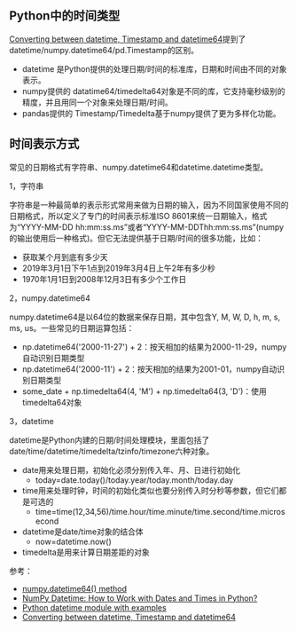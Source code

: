 ## Python中的时间类型

[Converting between datetime, Timestamp and datetime64](https://stackoverflow.com/questions/13703720/converting-between-datetime-timestamp-and-datetime64/46921593#46921593)提到了datetime/numpy.datetime64/pd.Timestamp的区别。

- datetime 是Python提供的处理日期/时间的标准库，日期和时间由不同的对象表示。
- numpy提供的 datatime64/timedelta64对象是不同的库，它支持毫秒级别的精度，并且用同一个对象来处理日期/时间。
- pandas提供的 Timestamp/Timedelta基于numpy提供了更为多样化功能。


## 时间表示方式

常见的日期格式有字符串、numpy.datetime64和datetime.datetime类型。

1，字符串

字符串是一种最简单的表示形式常用来做为日期的输入，因为不同国家使用不同的日期格式，所以定义了专门的时间表示标准ISO 8601来统一日期输入，格式为“YYYY-MM-DD hh:mm:ss.ms”或者“YYYY-MM-DDThh:mm:ss.ms”(numpy的输出使用后一种格式)。但它无法提供基于日期/时间的很多功能，比如：

- 获取某个月到底有多少天
- 2019年3月1日下午1点到2019年3月4日上午2年有多少秒
- 1970年1月1日到2008年12月3日有多少个工作日

2，numpy.datetime64

numpy.datetime64是以64位的数据来保存日期，其中包含Y, M, W, D, h, m, s, ms, us。一些常见的日期运算包括：
- np.datetime64('2000-11-27') + 2：按天相加的结果为2000-11-29，numpy自动识别日期类型
- np.datetime64('2000-11') + 2：按天相加的结果为2001-01，numpy自动识别日期类型
- some_date + np.timedelta64(4, 'M') + np.timedelta64(3, 'D')：使用timedelta64对象

3，datetime

datetime是Python内建的日期/时间处理模块，里面包括了date/time/datetime/timedelta/tzinfo/timezone六种对象。

- date用来处理日期，初始化必须分别传入年、月、日进行初始化
  - today=date.today()/today.year/today.month/today.day
- time用来处理时钟，时间的初始化类似也要分别传入时分秒等参数，但它们都是可选的
  - time=time(12,34,56)/time.hour/time.minute/time.second/time.microsecond
- datetime是date/time对象的结合体
  - now=datetime.now()
- timedelta是用来计算日期差距的对象

参考：

- [numpy.datetime64() method](https://www.geeksforgeeks.org/python-numpy-datetime64-method/)
- [NumPy Datetime: How to Work with Dates and Times in Python?](https://blog.finxter.com/how-to-work-with-dates-and-times-in-python/)
- [Python datetime module with examples](https://www.geeksforgeeks.org/python-datetime-module-with-examples/)
- [Converting between datetime, Timestamp and datetime64](https://stackoverflow.com/questions/13703720/converting-between-datetime-timestamp-and-datetime64)

